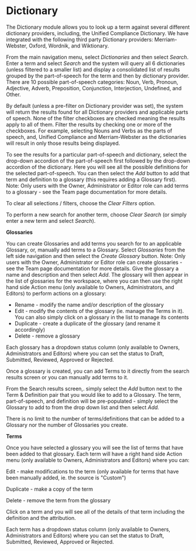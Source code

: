 # Dictionary

The Dictionary module allows you to look up a term against several different dictionary providers, including, the Unified Compliance Dictionary.  We have integrated with the following third party Dictionary providers:  Merriam-Webster, Oxford, Wordnik, and Wiktionary.&#x20;

From the main navigation menu, select _Dictionaries_ and then select _Search_.  Enter a term and select _Search_ and the system will query all 6 dictionaries (unless filtered to a smaller list) and display a consolidated list of results grouped by the part-of-speech for the term and then by dictionary provider.  There are 10 possible part-of-speech categories:  Noun, Verb, Pronoun, Adjective, Adverb, Preposition, Conjunction, Interjection, Undefined, and Other.

By default (unless a pre-filter on Dictionary provider was set), the system will return the results found for all Dictionary providers and applicable parts of speech.  None of the filter checkboxes are checked meaning the results apply to all of them.  Filter the results by checking one or more of the checkboxes.  For example, selecting Nouns and Verbs as the parts of speech, and, Unified Compliance and Merriam-Webster as the dictionaries will result in only those results being displayed.

To see the results for a particular part-of-speech and dictionary, select the drop-down accordion of the part-of-speech first followed by the drop-down accordion of the dictionary.  Here you will see all the possible definitions for the selected part-of-speech.  You can then select the _Add_ button to add that term and definition to a glossary (this requires adding a Glossary first).  Note: Only users with the Owner, Administrator or Editor role can add terms to a glossary - see the Team page documentation for more details.

To clear all selections / filters, choose the _Clear Filters_ option.

To perform a new search for another term, choose _Clear Search_ (or simply enter a new term and select _Search_).

**Glossaries**

You can create Glossaries and add terms you search for to an applicable Glossary, or, manually add terms to a Glossary.  Select _Glossaries_ from the left side navigation and then select the _Create Glossary_ button.  Note: Only users with the Owner, Administrator or Editor role can create glossaries - see the Team page documentation for more details.  Give the glossary a name and description and then select _Add_.  The glossary will then appear in the list of glossaries for the workspace, where you can then use the right hand side Action menu (only available to Owners, Administrators, and Editors) to perform actions on a glossary:

* Rename - modify the name and/or description of the glossary
* Edit - modify the contents of the glossary (ie. manage the Terms in it).  You can also simply click on a glossary in the list to manage its contents
* Duplicate - create a duplicate of the glossary (and rename it accordingly)
* Delete - remove a glossary

Each glossary has a dropdown status column (only available to Owners, Administrators and Editors) where you can set the status to Draft, Submitted, Reviewed, Approved or Rejected.

Once a glossary is created, you can add Terms to it directly from the search results screen or you can manually add terms to it.

From the Search results screen,. simply select the _Add_ button next to the Term & Definition pair that you would like to add to a Glossary.  The term, part-of-speech, and definition will be pre-populated - simply select the Glossary to add to from the drop down list and then select _Add._

There is no limit to the number of terms/definitions that can be added to a Glossary nor the number of Glossaries you create.

**Terms**

Once you have selected a glossary you will see the list of terms that have been added to that glossary.  Each term will have a right hand side Action menu (only available to Owners, Administrators and Editors) where you can:

Edit - make modifications to the term (only available for terms that have been manually added, ie. the source is "Custom")

Duplicate - make a copy of the term

Delete - remove the term from the glossary

Click on a term and you will see all of the details of that term including the definition and the attribution.

Each term has a dropdown status column (only available to Owners, Administrators and Editors) where you can set the status to Draft, Submitted, Reviewed, Approved or Rejected.
